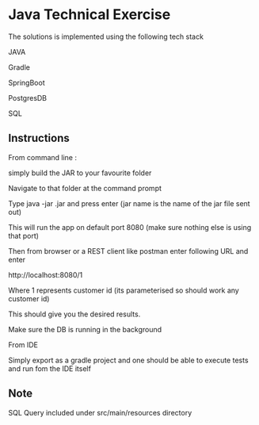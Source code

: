 # Java Technical Exercise

The solutions is implemented using the following tech stack

JAVA

Gradle

SpringBoot

PostgresDB

SQL


## Instructions

From command line :

simply build the JAR to your favourite folder

Navigate to that folder at the command prompt

Type java -jar <jarname>.jar and press enter (jar name is the name of the jar file sent out)

This will run the app on default port 8080 (make sure nothing else is using that port)

Then from browser or a REST client like postman enter following URL and enter

http://localhost:8080/1

Where 1 represents customer id (its parameterised so should work any customer id)

This should give you the desired results.

Make sure the DB is running in the background


From IDE

Simply export as a gradle project and one should be able to execute tests and run fom the IDE itself

## Note

SQL Query included under src/main/resources directory
